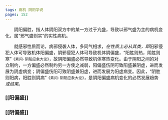 ```yaml
---
tags: 病机 阴阳学说
pages: 152
---
```

&emsp;&emsp;阴阳偏胜，指人体阴阳双方中的某一方过于亢盛，导致以邪气盛为主的病机变化，属“邪气盛则实”的实性病机。

&emsp;&emsp;就感邪性质而论，病邪侵袭人体，多同气相求，<dfn>在性质上必从其类，即</dfn>阳邪侵犯人体可导致机体阳偏盛，阴邪侵犯人体可导致机体阴偏盛，“阳胜则热，阴胜则寒”`《素问·阴阳应象大论》`，故阴阳偏盛必然导致机体寒热变化。由于阴阳之间的对立制约，一方偏盛必然制约另一方使之减弱，阳偏盛伤阴可致阳盛兼阴虚，进而发展为阴虚病变；阴偏盛伤阳可致阴盛兼阳虚，进而发展为阳虚病变。因此，“阴胜则阳病，阳胜则阴病”`《素问·阴阳应象大论》`，是阴阳偏盛病机变化的必然发展趋势<dfn>或结果</dfn>。

### [[阳偏盛]]

### [[阴偏盛]]